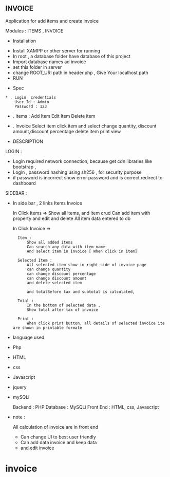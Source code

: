 ## INVOICE



Application for add items and create invoice

Modules :
ITEMS ,
INVOICE



- Installation 

*  Install XAMPP  or other server for running 
*  In root , a database folder have database of this project
*  Import database names ad invoice
*  set this folder in server
*  change ROOT_URI path in header.php , Give Your localhost path
*  RUN


 - Spec
```
* . Login  credentials 
    User Id : Admin
    Password : 123
```
* . Items : 
     Add Item
    Edit Item
    Delete item

* .  Invoice
        Select item
        click item and select
        change quantity, discount amount,discount percentage 
        delete item
        print view


-  DESCRIPTION  

LOGIN :

  * Login  required  network connection, because get cdn libraries like bootstrap , 
  * Login , password hashing using sh256 , for security purpose
  * if password is incorrect show error password and is correct redirect to dashboard


SIDEBAR :

* In side bar , 2 links 
    Items 
    Invoice

    In Click Items => Show all items, and item crud
    Can add item with property and edit and delete
    All item data entered to db


    In Click Invoice =>   

        Item :
            Show all added items
            Can search any data with item name
            And select item in invoice [ When click in item]

        Selected Item :
            All selected item show in right side of invoice page
            can change quantity
            can change discount percentage
            can change discount amount
            and delete selected item

            and totalBefore tax and subtotal is calculated,

        Total :
            In the bottom of selected data , 
            Show total after tax of invoice

        Print :
            When click print button, all details of selected invoice ite are shown in printable formate





- language used 


* Php
* HTML
* css
* Javascript
* jquery
* mySQLi


  Backend : PHP 
  Database : MySQLi
  Front End : HTML, css, Javascript






 - note : 

    All calculation of invoice are in front end

    * Can change UI to best user friendly
    * Can add data invoice and keep data 
    * and edit invoice

# invoice

